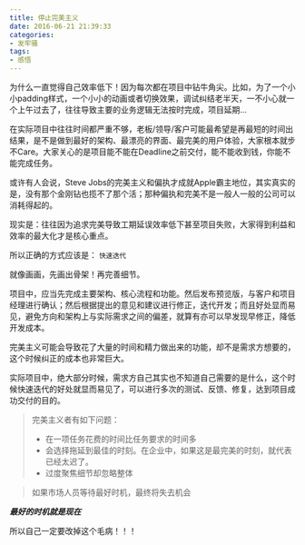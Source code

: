 ```yaml
---
title: 停止完美主义
date: 2016-06-21 21:39:33
categories:
- 发牢骚
tags:
- 感悟
---
```



为什么一直觉得自己效率低下！因为每次都在项目中钻牛角尖。比如，为了一个小小padding样式，一个小小的动画或者切换效果，调试纠结老半天，一不小心就一个上午过去了，往往导致主要的业务逻辑无法按时完成，项目延期...

<!--more-->

在实际项目中往往时间都严重不够，老板/领导/客户可能最希望是再最短的时间出结果，是不是做到最好的架构、最漂亮的界面、最完美的用户体验，大家根本就步不Care。大家关心的是项目能不能在Deadline之前交付，能不能收到钱，你能不能完成任务。

或许有人会说，Steve Jobs的完美主义和偏执才成就Apple霸主地位，其实真实的是，没有那个金刚钻也揽不了那个活；那种偏执和完美不是一般人一般的公司可以消耗得起的。

现实是：往往因为追求完美导致工期延误效率低下甚至项目失败，大家得到利益和效率的最大化才是核心重点。

所以正确的方式应该是： `快速迭代`

就像画画，先画出骨架！再完善细节。

项目中，应当先完成主要架构、核心流程和功能。然后发布预览版，与客户和项目经理进行确认；然后根据提出的意见和建议进行修正，迭代开发；而且好处显而易见，避免方向和架构上与实际需求之间的偏差，就算有亦可以早发现早修正，降低开发成本。

完美主义可能会导致花了大量的时间和精力做出来的功能，却不是需求方想要的，这个时候纠正的成本也非常巨大。

实际项目中，绝大部分时候，需求方自己其实也不知道自己需要的是什么，这个时候快速迭代的好处就显而易见了，可以进行多次的测试、反馈、修复，达到项目成功交付的目的。

> 完美主义者有如下问题：
> * 在一项任务花费的时间比任务要求的时间多
> * 会选择拖延到最佳的时刻。在企业中，如果这是最完美的时刻，就代表已经太迟了。
> * 过度聚焦细节却忽略整体

> 如果市场人员等待最好时机，最终将失去机会

***最好的时机就是现在***

所以自己一定要改掉这个毛病！！！
